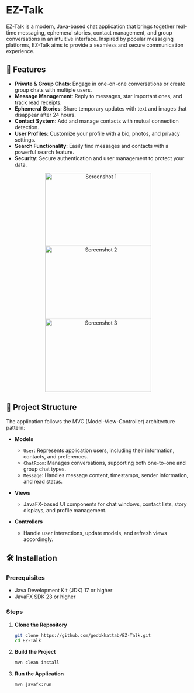 # EZ-Talk

EZ-Talk is a modern, Java-based chat application that brings together real-time messaging, ephemeral stories, contact management, and group conversations in an intuitive interface. Inspired by popular messaging platforms, EZ-Talk aims to provide a seamless and secure communication experience.

## 🚀 Features

- **Private & Group Chats**: Engage in one-on-one conversations or create group chats with multiple users.
- **Message Management**: Reply to messages, star important ones, and track read receipts.
- **Ephemeral Stories**: Share temporary updates with text and images that disappear after 24 hours.
- **Contact System**: Add and manage contacts with mutual connection detection.
- **User Profiles**: Customize your profile with a bio, photos, and privacy settings.
- **Search Functionality**: Easily find messages and contacts with a powerful search feature.
- **Security**: Secure authentication and user management to protect your data.

<p align="center">
  <img src="https://github.com/user-attachments/assets/c1138d86-3c6a-4a98-984a-dc4024dfb2f9" alt="Screenshot 1" width="290" height="200">
  <img src="https://github.com/user-attachments/assets/6c01e12d-4027-4264-a420-ef8403687d42" alt="Screenshot 2" width="290" height="200">
  <img src="https://github.com/user-attachments/assets/6a441b95-e6ae-4004-b253-5d902e13476b" alt="Screenshot 3" width="290" height="200">
</p>

## 🧱 Project Structure

The application follows the MVC (Model-View-Controller) architecture pattern:

- **Models**
  - `User`: Represents application users, including their information, contacts, and preferences.
  - `ChatRoom`: Manages conversations, supporting both one-to-one and group chat types.
  - `Message`: Handles message content, timestamps, sender information, and read status.

- **Views**
  - JavaFX-based UI components for chat windows, contact lists, story displays, and profile management.

- **Controllers**
  - Handle user interactions, update models, and refresh views accordingly.

## 🛠️ Installation

### Prerequisites

- Java Development Kit (JDK) 17 or higher
- JavaFX SDK 23 or higher

### Steps

1. **Clone the Repository**

   ```bash
   git clone https://github.com/gedokhattab/EZ-Talk.git
   cd EZ-Talk

2. **Build the Project**

    ```bash
   mvn clean install
   
3. **Run the Application**

     ```bash
    mvn javafx:run
